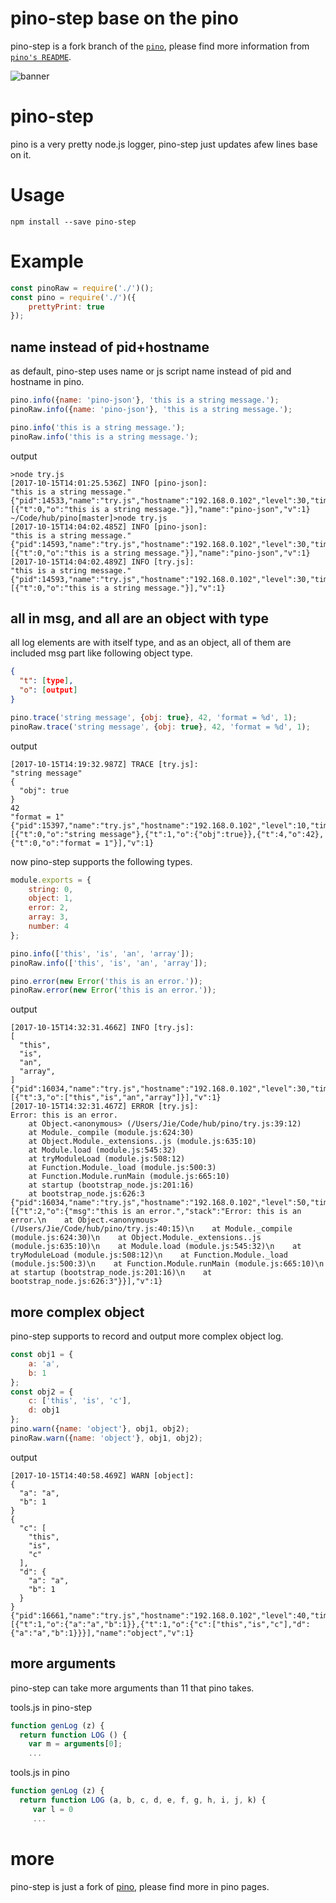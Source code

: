 # pino-step base on the pino
pino-step is a fork branch of the [`pino`](https://github.com/pinojs/pino), please find more information from [`pino's README`](https://github.com/pinojs/pino/blob/master/README.md).

![banner](pino-banner.png)

# pino-step
pino is a very pretty node.js logger, pino-step just updates afew lines base on it.
# Usage
```
npm install --save pino-step
```

# Example
```js
const pinoRaw = require('./')();
const pino = require('./')({
    prettyPrint: true
});

```
## name instead of pid+hostname
as default, pino-step uses name or js script name instead of pid and hostname in pino.
```js
pino.info({name: 'pino-json'}, 'this is a string message.');
pinoRaw.info({name: 'pino-json'}, 'this is a string message.');

pino.info('this is a string message.');
pinoRaw.info('this is a string message.');
```
output
```
>node try.js
[2017-10-15T14:01:25.536Z] INFO [pino-json]:
"this is a string message."
{"pid":14533,"name":"try.js","hostname":"192.168.0.102","level":30,"time":1508076085540,"msg":[{"t":0,"o":"this is a string message."}],"name":"pino-json","v":1}
~/Code/hub/pino[master]>node try.js
[2017-10-15T14:04:02.485Z] INFO [pino-json]:
"this is a string message."
{"pid":14593,"name":"try.js","hostname":"192.168.0.102","level":30,"time":1508076242489,"msg":[{"t":0,"o":"this is a string message."}],"name":"pino-json","v":1}
[2017-10-15T14:04:02.489Z] INFO [try.js]:
"this is a string message."
{"pid":14593,"name":"try.js","hostname":"192.168.0.102","level":30,"time":1508076242489,"msg":[{"t":0,"o":"this is a string message."}],"v":1}
```

## all in msg, and all are an object with type
all log elements are with itself type, and as an object, all of them are included msg part like following object type.
```json
{
  "t": [type],
  "o": [output]
}
```
```js
pino.trace('string message', {obj: true}, 42, 'format = %d', 1);
pinoRaw.trace('string message', {obj: true}, 42, 'format = %d', 1);
```
output
```
[2017-10-15T14:19:32.987Z] TRACE [try.js]:
"string message"
{
  "obj": true
}
42
"format = 1"
{"pid":15397,"name":"try.js","hostname":"192.168.0.102","level":10,"time":1508077172987,"msg":[{"t":0,"o":"string message"},{"t":1,"o":{"obj":true}},{"t":4,"o":42},{"t":0,"o":"format = 1"}],"v":1}
``` 
now pino-step supports the following types.
```js
module.exports = {
    string: 0,
    object: 1,
    error: 2,
    array: 3,
    number: 4
};
```
```js
pino.info(['this', 'is', 'an', 'array']);
pinoRaw.info(['this', 'is', 'an', 'array']);

pino.error(new Error('this is an error.'));
pinoRaw.error(new Error('this is an error.'));
```
output
```
[2017-10-15T14:32:31.466Z] INFO [try.js]:
[
  "this",
  "is",
  "an",
  "array",
]
{"pid":16034,"name":"try.js","hostname":"192.168.0.102","level":30,"time":1508077951467,"msg":[{"t":3,"o":["this","is","an","array"]}],"v":1}
[2017-10-15T14:32:31.467Z] ERROR [try.js]:
Error: this is an error.
    at Object.<anonymous> (/Users/Jie/Code/hub/pino/try.js:39:12)
    at Module._compile (module.js:624:30)
    at Object.Module._extensions..js (module.js:635:10)
    at Module.load (module.js:545:32)
    at tryModuleLoad (module.js:508:12)
    at Function.Module._load (module.js:500:3)
    at Function.Module.runMain (module.js:665:10)
    at startup (bootstrap_node.js:201:16)
    at bootstrap_node.js:626:3
{"pid":16034,"name":"try.js","hostname":"192.168.0.102","level":50,"time":1508077951467,"msg":[{"t":2,"o":{"msg":"this is an error.","stack":"Error: this is an error.\n    at Object.<anonymous> (/Users/Jie/Code/hub/pino/try.js:40:15)\n    at Module._compile (module.js:624:30)\n    at Object.Module._extensions..js (module.js:635:10)\n    at Module.load (module.js:545:32)\n    at tryModuleLoad (module.js:508:12)\n    at Function.Module._load (module.js:500:3)\n    at Function.Module.runMain (module.js:665:10)\n    at startup (bootstrap_node.js:201:16)\n    at bootstrap_node.js:626:3"}}],"v":1}
```
## more complex object
pino-step supports to record and output more complex object log.
```js
const obj1 = {
    a: 'a',
    b: 1
};
const obj2 = {
    c: ['this', 'is', 'c'],
    d: obj1
};
pino.warn({name: 'object'}, obj1, obj2);
pinoRaw.warn({name: 'object'}, obj1, obj2);

```
output
```
[2017-10-15T14:40:58.469Z] WARN [object]:
{
  "a": "a",
  "b": 1
}
{
  "c": [
    "this",
    "is",
    "c"
  ],
  "d": {
    "a": "a",
    "b": 1
  }
}
{"pid":16661,"name":"try.js","hostname":"192.168.0.102","level":40,"time":1508078458469,"msg":[{"t":1,"o":{"a":"a","b":1}},{"t":1,"o":{"c":["this","is","c"],"d":{"a":"a","b":1}}}],"name":"object","v":1}
```
## more arguments
pino-step can take more arguments than 11 that pino takes.

tools.js in pino-step
```js
function genLog (z) {
  return function LOG () {
    var m = arguments[0];
    ...
```
tools.js in pino
```js
function genLog (z) {
  return function LOG (a, b, c, d, e, f, g, h, i, j, k) {
     var l = 0
     ...
```

# more
pino-step is just a fork of [pino](https://github.com/pinojs/pino), please find more in pino pages.
